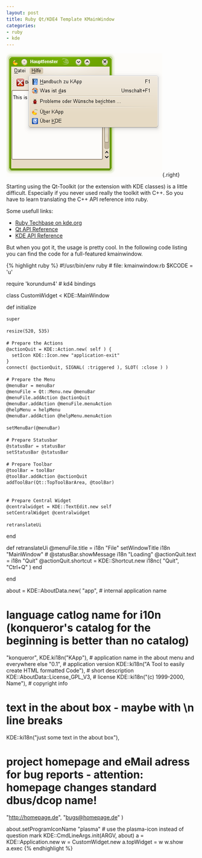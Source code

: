 ```yaml
---
layout: post
title: Ruby Qt/KDE4 Template KMainWindow
categories:
- ruby
- kde
---
```


![KMainWindow](/images/kmainwindow.png "KMainWindow"){.right}

Starting using the Qt-Toolkit (or the extension with KDE classes) is a little difficult. Especially if you never used really the toolkit with C++. So you have to learn translating the C++ API reference into ruby.

Some usefull links:
- [Ruby Techbase on kde.org](http://techbase.kde.org/Development/Languages/Ruby)
- [Qt API Reference](http://doc.qtsoftware.com/)
- [KDE API Reference](http://api.kde.org/)

But when you got it, the usage is pretty cool. In the following code listing you can find the code for a full-featured kmainwindow.

<div class="clearfix"></div>
{% highlight ruby %}
#!/usr/bin/env ruby
# file: kmainwindow.rb
$KCODE = 'u'

require 'korundum4' # kd4 bindings

class CustomWidget < KDE::MainWindow

  def initialize

    super

    resize(520, 535)

    # Prepare the Actions
    @actionQuit = KDE::Action.new( self ) {
      setIcon KDE::Icon.new "application-exit"
    }
    connect( @actionQuit, SIGNAL( :triggered ), SLOT( :close ) )

    # Prepare the Menu
    @menuBar = menuBar
    @menuFile = Qt::Menu.new @menuBar
    @menuFile.addAction @actionQuit
    @menuBar.addAction @menuFile.menuAction
    @helpMenu = helpMenu
    @menuBar.addAction @helpMenu.menuAction

    setMenuBar(@menuBar)

    # Prepare Statusbar
    @statusBar = statusBar
    setStatusBar @statusBar

    # Prepare Toolbar
    @toolBar = toolBar
    @toolBar.addAction @actionQuit
    addToolBar(Qt::TopToolBarArea, @toolBar)


    # Prepare Central Widget
    @centralwidget = KDE::TextEdit.new self
    setCentralWidget @centralwidget

    retranslateUi
  end

  def retranslateUi
    @menuFile.title = i18n "File"
    setWindowTitle i18n "MainWindow"
    # @statusBar.showMessage i18n "Loading"
    @actionQuit.text = i18n "Quit"
    @actionQuit.shortcut =  KDE::Shortcut.new i18nc( "Quit", "Ctrl+Q" )
end

end

about = KDE::AboutData.new(
  "app",                           # internal application name
  # language catlog name for i10n (konqueror's catalog for the beginning is better than no catalog)
  "konqueror",
  KDE.ki18n("KApp"),                 # application name in the about menu and everywhere else
  "0.1",                             # application version
  KDE::ki18n("A Tool to easily create HTML formatted Code"),  # short description
  KDE::AboutData::License_GPL_V3,    # license
  KDE::ki18n("(c) 1999-2000, Name"), # copyright info
  # text in the about box - maybe with \n line breaks
  KDE::ki18n("just some text in the about box"),
  # project homepage and eMail adress for bug reports - attention: homepage changes standard dbus/dcop name!
  "http://homepage.de", "bugs@homepage.de" )

about.setProgramIconName  "plasma" # use the plasma-icon instead of question mark
KDE::CmdLineArgs.init(ARGV, about)
a = KDE::Application.new
w = CustomWidget.new
a.topWidget = w
w.show
a.exec
{% endhighlight %}